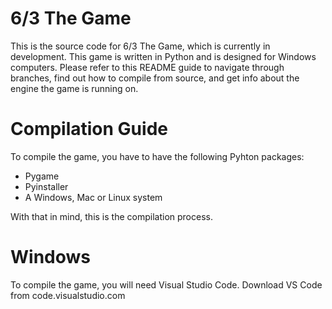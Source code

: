 # 6/3 The Game

This is the source code for 6/3 The Game, which is currently in development. 
This game is written in Python and is designed for Windows computers.
Please refer to this README guide to navigate through branches, find out how to compile from source, and get info about the engine the game is running on.

# Compilation Guide
To compile the game, you have to have the following Pyhton packages:

- Pygame
- Pyinstaller
- A Windows, Mac or Linux system

With that in mind, this is the compilation process.

# Windows

To compile the game, you will need Visual Studio Code. Download VS Code from code.visualstudio.com
